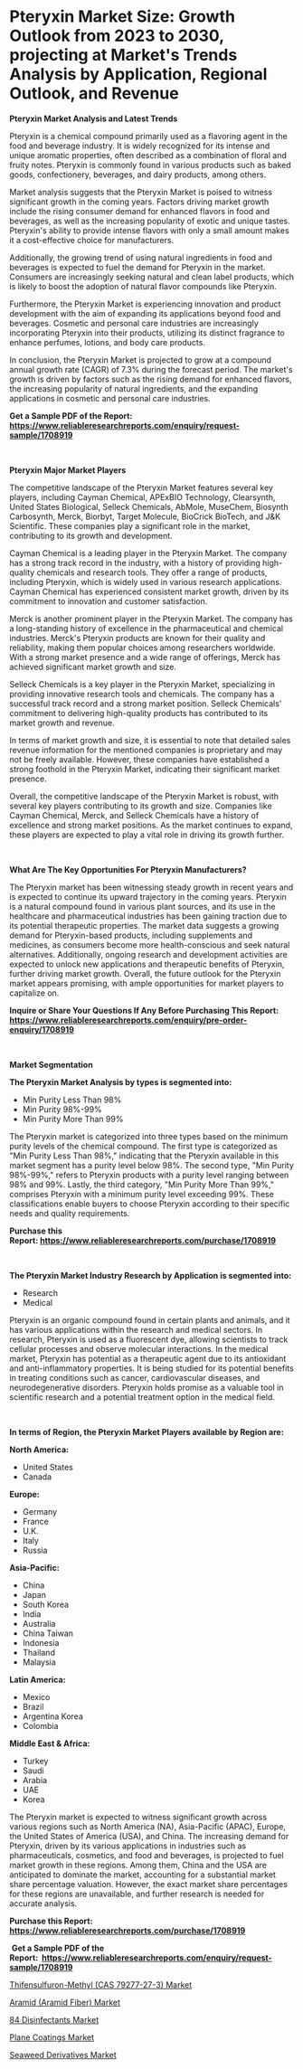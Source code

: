 <p><h1>Pteryxin Market Size: Growth Outlook from 2023 to 2030, projecting at Market's Trends Analysis by Application, Regional Outlook, and Revenue</h1></p><p><strong>Pteryxin Market Analysis and Latest Trends</strong></p>
<p><p>Pteryxin is a chemical compound primarily used as a flavoring agent in the food and beverage industry. It is widely recognized for its intense and unique aromatic properties, often described as a combination of floral and fruity notes. Pteryxin is commonly found in various products such as baked goods, confectionery, beverages, and dairy products, among others.</p><p>Market analysis suggests that the Pteryxin Market is poised to witness significant growth in the coming years. Factors driving market growth include the rising consumer demand for enhanced flavors in food and beverages, as well as the increasing popularity of exotic and unique tastes. Pteryxin's ability to provide intense flavors with only a small amount makes it a cost-effective choice for manufacturers.</p><p>Additionally, the growing trend of using natural ingredients in food and beverages is expected to fuel the demand for Pteryxin in the market. Consumers are increasingly seeking natural and clean label products, which is likely to boost the adoption of natural flavor compounds like Pteryxin.</p><p>Furthermore, the Pteryxin Market is experiencing innovation and product development with the aim of expanding its applications beyond food and beverages. Cosmetic and personal care industries are increasingly incorporating Pteryxin into their products, utilizing its distinct fragrance to enhance perfumes, lotions, and body care products.</p><p>In conclusion, the Pteryxin Market is projected to grow at a compound annual growth rate (CAGR) of 7.3% during the forecast period. The market's growth is driven by factors such as the rising demand for enhanced flavors, the increasing popularity of natural ingredients, and the expanding applications in cosmetic and personal care industries.</p></p>
<p><strong>Get a Sample PDF of the Report:&nbsp; <a href="https://www.reliableresearchreports.com/enquiry/request-sample/1708919">https://www.reliableresearchreports.com/enquiry/request-sample/1708919</a></strong></p>
<p>&nbsp;</p>
<p><strong>Pteryxin Major Market Players</strong></p>
<p><p>The competitive landscape of the Pteryxin Market features several key players, including Cayman Chemical, APExBIO Technology, Clearsynth, United States Biological, Selleck Chemicals, AbMole, MuseChem, Biosynth Carbosynth, Merck, Biorbyt, Target Molecule, BioCrick BioTech, and J&K Scientific. These companies play a significant role in the market, contributing to its growth and development.</p><p>Cayman Chemical is a leading player in the Pteryxin Market. The company has a strong track record in the industry, with a history of providing high-quality chemicals and research tools. They offer a range of products, including Pteryxin, which is widely used in various research applications. Cayman Chemical has experienced consistent market growth, driven by its commitment to innovation and customer satisfaction.</p><p>Merck is another prominent player in the Pteryxin Market. The company has a long-standing history of excellence in the pharmaceutical and chemical industries. Merck's Pteryxin products are known for their quality and reliability, making them popular choices among researchers worldwide. With a strong market presence and a wide range of offerings, Merck has achieved significant market growth and size.</p><p>Selleck Chemicals is a key player in the Pteryxin Market, specializing in providing innovative research tools and chemicals. The company has a successful track record and a strong market position. Selleck Chemicals' commitment to delivering high-quality products has contributed to its market growth and revenue.</p><p>In terms of market growth and size, it is essential to note that detailed sales revenue information for the mentioned companies is proprietary and may not be freely available. However, these companies have established a strong foothold in the Pteryxin Market, indicating their significant market presence.</p><p>Overall, the competitive landscape of the Pteryxin Market is robust, with several key players contributing to its growth and size. Companies like Cayman Chemical, Merck, and Selleck Chemicals have a history of excellence and strong market positions. As the market continues to expand, these players are expected to play a vital role in driving its growth further.</p></p>
<p>&nbsp;</p>
<p><strong>What Are The Key Opportunities For Pteryxin Manufacturers?</strong></p>
<p><p>The Pteryxin market has been witnessing steady growth in recent years and is expected to continue its upward trajectory in the coming years. Pteryxin is a natural compound found in various plant sources, and its use in the healthcare and pharmaceutical industries has been gaining traction due to its potential therapeutic properties. The market data suggests a growing demand for Pteryxin-based products, including supplements and medicines, as consumers become more health-conscious and seek natural alternatives. Additionally, ongoing research and development activities are expected to unlock new applications and therapeutic benefits of Pteryxin, further driving market growth. Overall, the future outlook for the Pteryxin market appears promising, with ample opportunities for market players to capitalize on.</p></p>
<p><strong>Inquire or Share Your Questions If Any Before Purchasing This Report: <a href="https://www.reliableresearchreports.com/enquiry/pre-order-enquiry/1708919">https://www.reliableresearchreports.com/enquiry/pre-order-enquiry/1708919</a></strong></p>
<p>&nbsp;</p>
<p><strong>Market Segmentation</strong></p>
<p><strong>The Pteryxin Market Analysis by types is segmented into:</strong></p>
<p><ul><li>Min Purity Less Than 98%</li><li>Min Purity 98%-99%</li><li>Min Purity More Than 99%</li></ul></p>
<p><p>The Pteryxin market is categorized into three types based on the minimum purity levels of the chemical compound. The first type is categorized as "Min Purity Less Than 98%," indicating that the Pteryxin available in this market segment has a purity level below 98%. The second type, "Min Purity 98%-99%," refers to Pteryxin products with a purity level ranging between 98% and 99%. Lastly, the third category, "Min Purity More Than 99%," comprises Pteryxin with a minimum purity level exceeding 99%. These classifications enable buyers to choose Pteryxin according to their specific needs and quality requirements.</p></p>
<p><strong>Purchase this Report:&nbsp;<a href="https://www.reliableresearchreports.com/purchase/1708919">https://www.reliableresearchreports.com/purchase/1708919</a></strong></p>
<p>&nbsp;</p>
<p><strong>The Pteryxin Market Industry Research by Application is segmented into:</strong></p>
<p><ul><li>Research</li><li>Medical</li></ul></p>
<p><p>Pteryxin is an organic compound found in certain plants and animals, and it has various applications within the research and medical sectors. In research, Pteryxin is used as a fluorescent dye, allowing scientists to track cellular processes and observe molecular interactions. In the medical market, Pteryxin has potential as a therapeutic agent due to its antioxidant and anti-inflammatory properties. It is being studied for its potential benefits in treating conditions such as cancer, cardiovascular diseases, and neurodegenerative disorders. Pteryxin holds promise as a valuable tool in scientific research and a potential treatment option in the medical field.</p></p>
<p>&nbsp;</p>
<p><strong>In terms of Region, the Pteryxin Market Players available by Region are:</strong></p>
<p>
    <p> <strong> North America: </strong>
        <ul>
            <li>United States</li>
            <li>Canada</li>
        </ul>
        </p> 
    <p> <strong> Europe: </strong>
        <ul>
            <li>Germany</li>
            <li>France</li>
            <li>U.K.</li>
            <li>Italy</li>
            <li>Russia</li>
        </ul>
        </p> 
    <p> <strong> Asia-Pacific: </strong>
        <ul>
            <li>China</li>
            <li>Japan</li>
            <li>South Korea</li>
            <li>India</li>
            <li>Australia</li>
            <li>China Taiwan</li>
            <li>Indonesia</li>
            <li>Thailand</li>
            <li>Malaysia</li>
        </ul>
        </p> 
    <p> <strong> Latin America: </strong>
        <ul>
            <li>Mexico</li>
            <li>Brazil</li>
            <li>Argentina Korea</li>
            <li>Colombia</li>
        </ul>
        </p> 
    <p> <strong> Middle East & Africa: </strong>
        <ul>
            <li>Turkey</li>
            <li>Saudi</li>
            <li>Arabia</li>
            <li>UAE</li>
            <li>Korea</li>
        </ul>
    </p>
    </p>
<p><p>The Pteryxin market is expected to witness significant growth across various regions such as North America (NA), Asia-Pacific (APAC), Europe, the United States of America (USA), and China. The increasing demand for Pteryxin, driven by its various applications in industries such as pharmaceuticals, cosmetics, and food and beverages, is projected to fuel market growth in these regions. Among them, China and the USA are anticipated to dominate the market, accounting for a substantial market share percentage valuation. However, the exact market share percentages for these regions are unavailable, and further research is needed for accurate analysis.</p></p>
<p><strong>Purchase this Report: <a href="https://www.reliableresearchreports.com/purchase/1708919">https://www.reliableresearchreports.com/purchase/1708919</a></strong></p>
<p>&nbsp;<strong>Get a Sample PDF of the Report:&nbsp;&nbsp;<a href="https://www.reliableresearchreports.com/enquiry/request-sample/1708919">https://www.reliableresearchreports.com/enquiry/request-sample/1708919</a></strong></p>
<p><strong></strong></p>
<p><p><a href="https://medium.com/@bonniehoppe2023/thifensulfuron-methyl-cas-79277-27-3-market-analysis-and-sze-forecasted-for-period-from-2023-to-50bf38b51881">Thifensulfuron-Methyl (CAS 79277-27-3) Market</a></p><p><a href="https://medium.com/@linneahilll6456/aramid-aramid-fiber-market-size-and-market-trends-complete-industry-overview-2023-to-2030-a5fe40d10ceb">Aramid (Aramid Fiber) Market</a></p><p><a href="https://medium.com/@laurenglover76/84-disinfectants-market-size-and-market-trends-complete-industry-overview-2023-to-2030-9a40ca940582">84 Disinfectants Market</a></p><p><a href="https://medium.com/@bernadetteball666/plane-coatings-market-size-cagr-trends-2024-2030-ee406112794f">Plane Coatings Market</a></p><p><a href="https://medium.com/@jenniferwhite656/seaweed-derivatives-market-trends-forecast-and-competitive-analysis-to-2030-77f04bbcf479">Seaweed Derivatives Market</a></p></p>